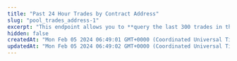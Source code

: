 ```yaml
---
title: "Past 24 Hour Trades by Contract Address"
slug: "pool_trades_address-1"
excerpt: "This endpoint allows you to **query the last 300 trades in the past 24 hours based on the provided pool address**"
hidden: false
createdAt: "Mon Feb 05 2024 06:49:01 GMT+0000 (Coordinated Universal Time)"
updatedAt: "Mon Feb 05 2024 06:49:02 GMT+0000 (Coordinated Universal Time)"
---
```

